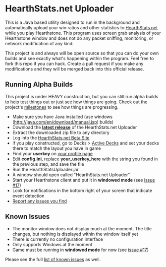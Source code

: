 HearthStats.net Uploader
========================

This is a Java based utility designed to run in the background and automatically
upload your win ratios and other statistics to [HearthStats.net](http://HearthStats.net)
while you play Hearthstone. This program uses screen grab analysis of your Hearthstone window
and does not do any packet sniffing, monitoring, or network modification of any kind.

This project is and always will be open source so that you can do your own builds 
and see exactly what's happening within the program. Feel free to fork this repo if you can hack.
Create a pull request if you make any modifications and they will be merged back into this official
release.

Running Alpha Builds
--------------------

This project is under HEAVY construction, but you can still run alpha builds
to help test things out or just see how things are going. Check out the project's
[milestones](https://github.com/JeromeDane/HearthStats.net-Uploader/issues/milestones) 
to see how things are progressing.

* Make sure you have Java installed (use windows (http://java.com/en/download/manual.jsp) builds)
* Download the __[latest release](https://github.com/JeromeDane/HearthStats.net-Uploader/releases)__ of the HearthStats.net Uploader
* Extract the downloaded zip file to any directory
* Log into the [HearthStats.net Beta Site](http://beta.hearthstats.net/)
* If you play constructed, go to Decks > [Active Decks](http://beta.hearthstats.net/decks/active_decks) and set your decks there to match the layout you have in game
* Find your __userkey__ on [your profile page](http://beta.hearthstats.net/profile)
* Edit __config.ini__, replace **your_userkey_here** with the string you found in the previous step, and save the file   
* Run the HearthStatsUploader.jar
* A window should open called "HearthStats.net Uploader"
* Start your Hearthstone client and put it in __windowed mode__ (see [issue #17](https://github.com/JeromeDane/HearthStats.net-Uploader/issues/17))
* Look for notifications in the bottom right of your screen that indicate event detection
* [Report any issues you find](https://github.com/JeromeDane/HearthStats.net-Uploader/issues)

Known Issues
-------------

* The monitor window does not display much at the moment. The title changes, but nothing is displayed within the window itself yet
* There is currently no configuration interface
* Only supports Windows at the moment
* Game must be running in __windowed mode__ for now (see [issue #17](https://github.com/JeromeDane/HearthStats.net-Uploader/issues/17))
 
Please see the full [list of known issues](https://github.com/JeromeDane/HearthStats.net-Uploader/issues)
as well.